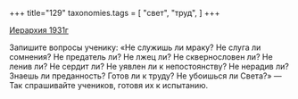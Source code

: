+++
title="129"
taxonomies.tags = [
 "свет",
 "труд",
]
+++

[Иерархия 1931г](/agni/1931)

Запишите вопросы ученику: «Не служишь ли мраку? Не слуга ли сомнения? Не предатель ли? Не лжец ли? Не сквернословен ли? Не ленив ли? Не сердит ли? Не уявлен ли к непостоянству? Не нерадив ли? Знаешь ли преданность? Готов ли к труду? Не убоишься ли Света?» — Так спрашивайте учеников, готовя их к испытанию.   

